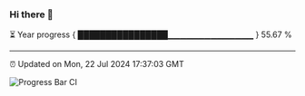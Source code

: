 ### Hi there 👋

⏳ Year progress { ████████████████▁▁▁▁▁▁▁▁▁▁▁▁▁▁ } 55.67 %

---

⏰ Updated on Mon, 22 Jul 2024 17:37:03 GMT

![Progress Bar CI](https://github.com/IshwaranRudhara/GIT-ACTION/workflows/Progress%20Bar%20CI/badge.svg)
